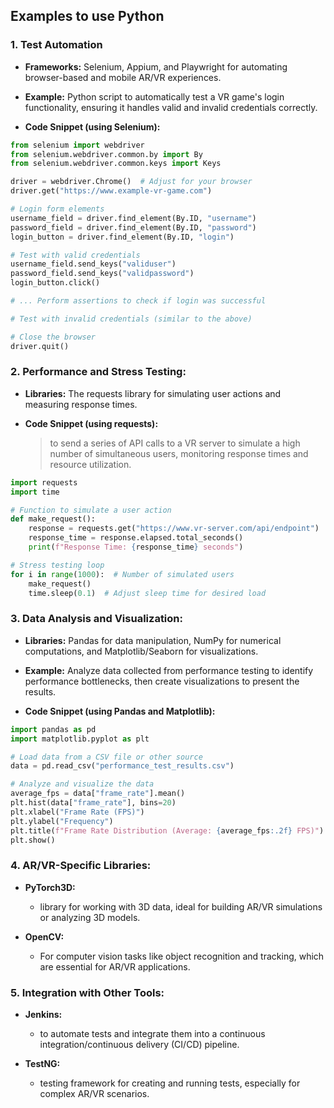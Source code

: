 ## Examples to use Python

### 1. Test Automation

* **Frameworks:** Selenium, Appium, and Playwright for automating browser-based and mobile AR/VR experiences.

* **Example:** Python script to automatically test a VR game's login functionality, ensuring it handles valid and invalid credentials correctly.

* **Code Snippet (using Selenium):**

```python
from selenium import webdriver
from selenium.webdriver.common.by import By
from selenium.webdriver.common.keys import Keys

driver = webdriver.Chrome()  # Adjust for your browser
driver.get("https://www.example-vr-game.com")

# Login form elements
username_field = driver.find_element(By.ID, "username")
password_field = driver.find_element(By.ID, "password")
login_button = driver.find_element(By.ID, "login")

# Test with valid credentials
username_field.send_keys("validuser")
password_field.send_keys("validpassword")
login_button.click()

# ... Perform assertions to check if login was successful

# Test with invalid credentials (similar to the above)

# Close the browser
driver.quit()
```

### 2. Performance and Stress Testing:

* **Libraries:** The requests library for simulating user actions and measuring response times.

* **Code Snippet (using requests):**
  > to send a series of API calls to a VR server to simulate a high number of simultaneous users, monitoring response times and resource utilization.

```python
import requests
import time

# Function to simulate a user action
def make_request():
    response = requests.get("https://www.vr-server.com/api/endpoint")
    response_time = response.elapsed.total_seconds()
    print(f"Response Time: {response_time} seconds")

# Stress testing loop
for i in range(1000):  # Number of simulated users
    make_request()
    time.sleep(0.1)  # Adjust sleep time for desired load
```

### 3. Data Analysis and Visualization:

* **Libraries:** Pandas for data manipulation, NumPy for numerical computations, and Matplotlib/Seaborn for visualizations.

* **Example:** Analyze data collected from performance testing to identify performance bottlenecks, then create visualizations to present the results.

* **Code Snippet (using Pandas and Matplotlib):**

```python
import pandas as pd
import matplotlib.pyplot as plt

# Load data from a CSV file or other source
data = pd.read_csv("performance_test_results.csv")

# Analyze and visualize the data
average_fps = data["frame_rate"].mean()
plt.hist(data["frame_rate"], bins=20)
plt.xlabel("Frame Rate (FPS)")
plt.ylabel("Frequency")
plt.title(f"Frame Rate Distribution (Average: {average_fps:.2f} FPS)")
plt.show()
```

### 4. AR/VR-Specific Libraries:

* **PyTorch3D:**
  * library for working with 3D data, ideal for building AR/VR simulations or analyzing 3D models.

* **OpenCV:**
  * For computer vision tasks like object recognition and tracking, which are essential for AR/VR applications.

### 5. Integration with Other Tools:

* **Jenkins:** 
  * to automate tests and integrate them into a continuous integration/continuous delivery (CI/CD) pipeline.

* **TestNG:**
  * testing framework for creating and running tests, especially for complex AR/VR scenarios.